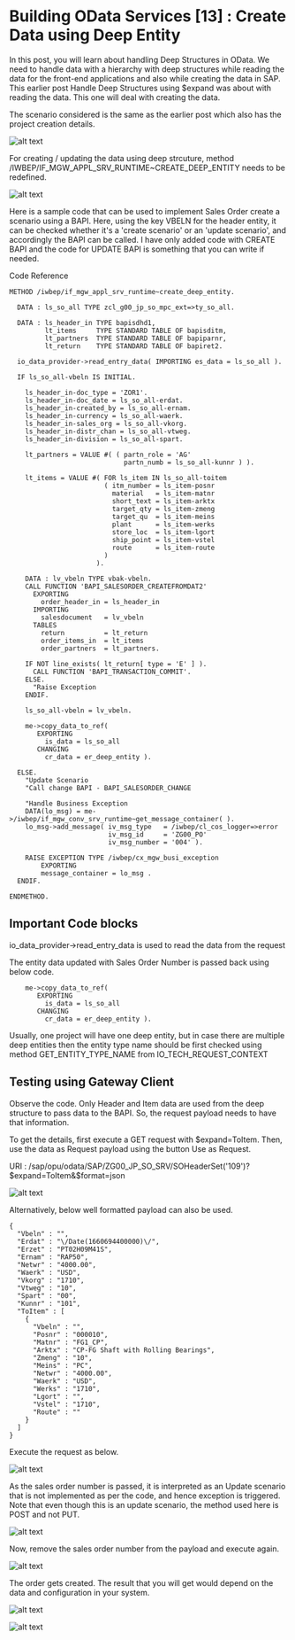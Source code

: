 # Building OData Services [13] : Create Data using Deep Entity

In this post, you will learn about handling Deep Structures in OData. We need to handle data with a hierarchy with deep structures while reading the data for the front-end applications and also while creating the data in SAP. This earlier post Handle Deep Structures using $expand was about with reading the data. This one will deal with creating the data.

The scenario considered is the same as the earlier post which also has the project creation details.

![alt text](/OData/Discovering%20ABAP/Images/image-194.png)

For creating / updating the data using deep strcuture, method /IWBEP/IF_MGW_APPL_SRV_RUNTIME~CREATE_DEEP_ENTITY needs to be redefined.

![alt text](/OData/Discovering%20ABAP/Images/image-195.png)

Here is a sample code that can be used to implement Sales Order create a scenario using a BAPI. Here, using the key VBELN for the header entity, it can be checked whether it's a 'create scenario' or an 'update scenario', and accordingly the BAPI can be called. I have only added code with CREATE BAPI and the code for UPDATE BAPI is something that you can write if needed.

Code Reference
```
METHOD /iwbep/if_mgw_appl_srv_runtime~create_deep_entity.

  DATA : ls_so_all TYPE zcl_g00_jp_so_mpc_ext=>ty_so_all.

  DATA : ls_header_in TYPE bapisdhd1,
         lt_items     TYPE STANDARD TABLE OF bapisditm,
         lt_partners  TYPE STANDARD TABLE OF bapiparnr,
         lt_return    TYPE STANDARD TABLE OF bapiret2.

  io_data_provider->read_entry_data( IMPORTING es_data = ls_so_all ).

  IF ls_so_all-vbeln IS INITIAL.

    ls_header_in-doc_type = 'ZOR1'.
    ls_header_in-doc_date = ls_so_all-erdat.
    ls_header_in-created_by = ls_so_all-ernam.
    ls_header_in-currency = ls_so_all-waerk.
    ls_header_in-sales_org = ls_so_all-vkorg.
    ls_header_in-distr_chan = ls_so_all-vtweg.
    ls_header_in-division = ls_so_all-spart.

    lt_partners = VALUE #( ( partn_role = 'AG'
                             partn_numb = ls_so_all-kunnr ) ).

    lt_items = VALUE #( FOR ls_item IN ls_so_all-toitem
                        ( itm_number = ls_item-posnr
                          material   = ls_item-matnr
                          short_text = ls_item-arktx
                          target_qty = ls_item-zmeng
                          target_qu  = ls_item-meins
                          plant      = ls_item-werks
                          store_loc  = ls_item-lgort
                          ship_point = ls_item-vstel
                          route      = ls_item-route
                        )
                      ).

    DATA : lv_vbeln TYPE vbak-vbeln.
    CALL FUNCTION 'BAPI_SALESORDER_CREATEFROMDAT2'
      EXPORTING
        order_header_in = ls_header_in
      IMPORTING
        salesdocument   = lv_vbeln
      TABLES
        return          = lt_return
        order_items_in  = lt_items
        order_partners  = lt_partners.

    IF NOT line_exists( lt_return[ type = 'E' ] ).
      CALL FUNCTION 'BAPI_TRANSACTION_COMMIT'.
    ELSE.
      "Raise Exception
    ENDIF.

    ls_so_all-vbeln = lv_vbeln.

    me->copy_data_to_ref(
       EXPORTING
         is_data = ls_so_all
       CHANGING
         cr_data = er_deep_entity ).

  ELSE.
    "Update Scenario
    "Call change BAPI - BAPI_SALESORDER_CHANGE

    "Handle Business Exception
    DATA(lo_msg) = me->/iwbep/if_mgw_conv_srv_runtime~get_message_container( ).
    lo_msg->add_message( iv_msg_type   = /iwbep/cl_cos_logger=>error
                         iv_msg_id     = 'ZG00_PO'
                         iv_msg_number = '004' ).

    RAISE EXCEPTION TYPE /iwbep/cx_mgw_busi_exception
        EXPORTING
        message_container = lo_msg .
  ENDIF.

ENDMETHOD.
```

## Important Code blocks

io_data_provider->read_entry_data is used to read the data from the request

The entity data updated with Sales Order Number is passed back using below code.

```
    me->copy_data_to_ref(
       EXPORTING
         is_data = ls_so_all
       CHANGING
         cr_data = er_deep_entity ).
```

Usually, one project will have one deep entity, but in case there are multiple deep entities then the entity type name should be first checked using method GET_ENTITY_TYPE_NAME from IO_TECH_REQUEST_CONTEXT

## Testing using Gateway Client

Observe the code. Only Header and Item data are used from the deep structure to pass data to the BAPI. So, the request payload needs to have that information.

To get the details, first execute a GET request with $expand=ToItem. Then, use the data as Request payload using the button Use as Request.

URI : /sap/opu/odata/SAP/ZG00_JP_SO_SRV/SOHeaderSet('109')?$expand=ToItem&$format=json

![alt text](/OData/Discovering%20ABAP/Images/image-196.png)

Alternatively, below well formatted payload can also be used.

```
{
  "Vbeln" : "",
  "Erdat" : "\/Date(1660694400000)\/",
  "Erzet" : "PT02H09M41S",
  "Ernam" : "RAP50",
  "Netwr" : "4000.00",
  "Waerk" : "USD",
  "Vkorg" : "1710",
  "Vtweg" : "10",
  "Spart" : "00",
  "Kunnr" : "101",
  "ToItem" : [
    {
      "Vbeln" : "",
      "Posnr" : "000010",
      "Matnr" : "FG1_CP",
      "Arktx" : "CP-FG Shaft with Rolling Bearings",
      "Zmeng" : "10",
      "Meins" : "PC",
      "Netwr" : "4000.00",
      "Waerk" : "USD",
      "Werks" : "1710",
      "Lgort" : "",
      "Vstel" : "1710",
      "Route" : ""
    }
  ]
}
```

Execute the request as below.

![alt text](/OData/Discovering%20ABAP/Images/image-197.png)

As the sales order number is passed, it is interpreted as an Update scenario that is not implemented as per the code, and hence exception is triggered. Note that even though this is an update scenario, the method used here is POST and not PUT.

![alt text](/OData/Discovering%20ABAP/Images/image-198.png)

Now, remove the sales order number from the payload and execute again.

![alt text](/OData/Discovering%20ABAP/Images/image-199.png)

The order gets created. The result that you will get would depend on the data and configuration in your system.

![alt text](/OData/Discovering%20ABAP/Images/image-200.png)

![alt text](/OData/Discovering%20ABAP/Images/image-201.png)